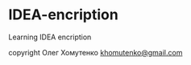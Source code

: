IDEA-encription
===============

Learning IDEA encription

copyright Олег Хомутенко khomutenko@gmail.com
